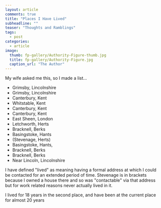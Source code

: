 ```yaml
---
layout: article
comments: true
title: "Places I Have Lived"
subheadline: ""
teaser: "Thoughts and Ramblings"
tags:
  - post
categories:
  - article
image:
  thumb: fp-gallery/Authority-Figure-thumb.jpg
  title: fp-gallery/Authority-Figure.jpg
  caption_url: "The Author"
---
```


My wife asked me this, so I made a list...

*   Grimsby, Lincolnshire
*   Grimsby, Lincolnshire
*   Canterbury, Kent
*   Whitstable, Kent
*   Canterbury, Kent
*   Canterbury, Kent
*   East Sheen, London
*   Letchworth, Herts
*   Bracknell, Berks
*   Basingstoke, Hants
*   (Stevenage, Herts)
*   Basingstoke, Hants,
*   Bracknell, Berks
*   Bracknell, Berks
*   Near Lincoln, Lincolnshire

I have defined "lived" as meaning having a formal address at which I could be contacted for an extended period of time. Stevenage is in brackets
because I owned a house there and so was "contactable" via that address but for work related reasons never actually lived in it.

I lived for 18 years in the second place, and have been at the current place for almost 20 years